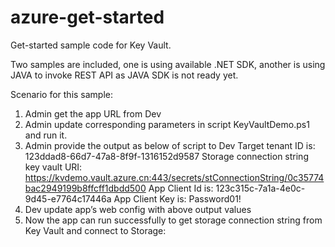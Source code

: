 # azure-get-started
Get-started sample code for Key Vault.

Two samples are included, one is using available .NET SDK, another is using JAVA to invoke REST API as JAVA SDK is not ready yet.

Scenario for this sample:
1.	Admin get the app URL from Dev
2.	Admin update corresponding parameters in script KeyVaultDemo.ps1 and run it.
3.	Admin provide the output as below of script to Dev
	Target tenant ID is: 123ddad8-66d7-47a8-8f9f-1316152d9587
	Storage connection string key vault URI: https://kvdemo.vault.azure.cn:443/secrets/stConnectionString/0c35774bac2949199b8ffcff1dbdd500
	App Client Id is: 123c315c-7a1a-4e0c-9d45-e7764c17446a
	App Client Key is: Password01!
4.	Dev update app’s web config with above output values
5.	Now the app can run successfully to get storage connection string from Key Vault and connect to Storage: